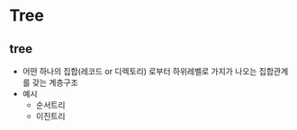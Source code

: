 # Tree

## tree

* 어떤 하나의 집합(레코드 or 디렉토리) 로부터 하위레벨로 가지가 나오는 집합관계를 갖는 계층구조
* 예시&#x20;
  * 순서트리
  * 이진트리&#x20;




